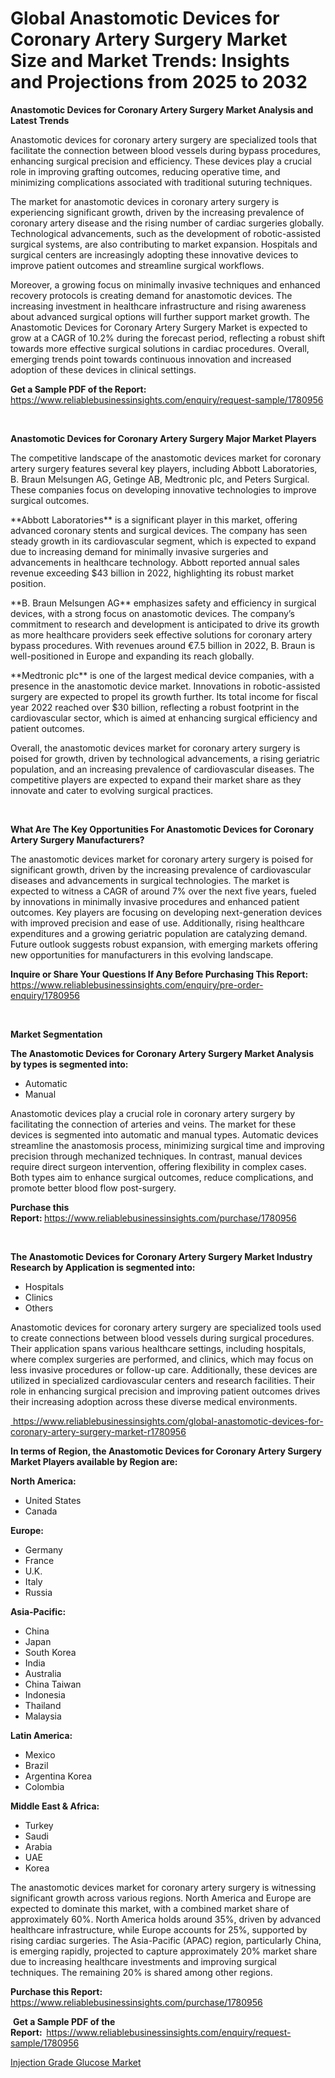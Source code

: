 <p><h1>Global Anastomotic Devices for Coronary Artery Surgery Market Size and Market Trends: Insights and Projections from 2025 to 2032</h1></p><p><strong>Anastomotic Devices for Coronary Artery Surgery Market Analysis and Latest Trends</strong></p>
<p><p>Anastomotic devices for coronary artery surgery are specialized tools that facilitate the connection between blood vessels during bypass procedures, enhancing surgical precision and efficiency. These devices play a crucial role in improving grafting outcomes, reducing operative time, and minimizing complications associated with traditional suturing techniques. </p><p>The market for anastomotic devices in coronary artery surgery is experiencing significant growth, driven by the increasing prevalence of coronary artery disease and the rising number of cardiac surgeries globally. Technological advancements, such as the development of robotic-assisted surgical systems, are also contributing to market expansion. Hospitals and surgical centers are increasingly adopting these innovative devices to improve patient outcomes and streamline surgical workflows.</p><p>Moreover, a growing focus on minimally invasive techniques and enhanced recovery protocols is creating demand for anastomotic devices. The increasing investment in healthcare infrastructure and rising awareness about advanced surgical options will further support market growth. The Anastomotic Devices for Coronary Artery Surgery Market is expected to grow at a CAGR of 10.2% during the forecast period, reflecting a robust shift towards more effective surgical solutions in cardiac procedures. Overall, emerging trends point towards continuous innovation and increased adoption of these devices in clinical settings.</p></p>
<p><strong>Get a Sample PDF of the Report:&nbsp;</strong> <a href="https://www.reliablebusinessinsights.com/enquiry/request-sample/1780956?utm_campaign=3439&utm_medium=2&utm_source=Github&utm_content=ia&utm_term=25032025&utm_id=anastomotic-devices-for-coronary-artery-surgery">https://www.reliablebusinessinsights.com/enquiry/request-sample/1780956</a></p>
<p>&nbsp;</p>
<p><strong>Anastomotic Devices for Coronary Artery Surgery Major Market Players</strong></p>
<p><p>The competitive landscape of the anastomotic devices market for coronary artery surgery features several key players, including Abbott Laboratories, B. Braun Melsungen AG, Getinge AB, Medtronic plc, and Peters Surgical. These companies focus on developing innovative technologies to improve surgical outcomes.</p><p>**Abbott Laboratories** is a significant player in this market, offering advanced coronary stents and surgical devices. The company has seen steady growth in its cardiovascular segment, which is expected to expand due to increasing demand for minimally invasive surgeries and advancements in healthcare technology. Abbott reported annual sales revenue exceeding $43 billion in 2022, highlighting its robust market position.</p><p>**B. Braun Melsungen AG** emphasizes safety and efficiency in surgical devices, with a strong focus on anastomotic devices. The company’s commitment to research and development is anticipated to drive its growth as more healthcare providers seek effective solutions for coronary artery bypass procedures. With revenues around €7.5 billion in 2022, B. Braun is well-positioned in Europe and expanding its reach globally.</p><p>**Medtronic plc** is one of the largest medical device companies, with a presence in the anastomotic device market. Innovations in robotic-assisted surgery are expected to propel its growth further. Its total income for fiscal year 2022 reached over $30 billion, reflecting a robust footprint in the cardiovascular sector, which is aimed at enhancing surgical efficiency and patient outcomes.</p><p>Overall, the anastomotic devices market for coronary artery surgery is poised for growth, driven by technological advancements, a rising geriatric population, and an increasing prevalence of cardiovascular diseases. The competitive players are expected to expand their market share as they innovate and cater to evolving surgical practices.</p></p>
<p>&nbsp;</p>
<p><strong>What Are The Key Opportunities For Anastomotic Devices for Coronary Artery Surgery Manufacturers?</strong></p>
<p><p>The anastomotic devices market for coronary artery surgery is poised for significant growth, driven by the increasing prevalence of cardiovascular diseases and advancements in surgical technologies. The market is expected to witness a CAGR of around 7% over the next five years, fueled by innovations in minimally invasive procedures and enhanced patient outcomes. Key players are focusing on developing next-generation devices with improved precision and ease of use. Additionally, rising healthcare expenditures and a growing geriatric population are catalyzing demand. Future outlook suggests robust expansion, with emerging markets offering new opportunities for manufacturers in this evolving landscape.</p></p>
<p><strong>Inquire or Share Your Questions If Any Before Purchasing This Report:</strong> <a href="https://www.reliablebusinessinsights.com/enquiry/pre-order-enquiry/1780956?utm_campaign=3439&utm_medium=2&utm_source=Github&utm_content=ia&utm_term=25032025&utm_id=anastomotic-devices-for-coronary-artery-surgery">https://www.reliablebusinessinsights.com/enquiry/pre-order-enquiry/1780956</a></p>
<p>&nbsp;</p>
<p><strong>Market Segmentation</strong></p>
<p><strong>The Anastomotic Devices for Coronary Artery Surgery Market Analysis by types is segmented into:</strong></p>
<p><ul><li>Automatic</li><li>Manual</li></ul></p>
<p><p>Anastomotic devices play a crucial role in coronary artery surgery by facilitating the connection of arteries and veins. The market for these devices is segmented into automatic and manual types. Automatic devices streamline the anastomosis process, minimizing surgical time and improving precision through mechanized techniques. In contrast, manual devices require direct surgeon intervention, offering flexibility in complex cases. Both types aim to enhance surgical outcomes, reduce complications, and promote better blood flow post-surgery.</p></p>
<p><strong>Purchase this Report:&nbsp;</strong><a href="https://www.reliablebusinessinsights.com/purchase/1780956?utm_campaign=3439&utm_medium=2&utm_source=Github&utm_content=ia&utm_term=25032025&utm_id=anastomotic-devices-for-coronary-artery-surgery">https://www.reliablebusinessinsights.com/purchase/1780956</a></p>
<p>&nbsp;</p>
<p><strong>The Anastomotic Devices for Coronary Artery Surgery Market Industry Research by Application is segmented into:</strong></p>
<p><ul><li>Hospitals</li><li>Clinics</li><li>Others</li></ul></p>
<p><p>Anastomotic devices for coronary artery surgery are specialized tools used to create connections between blood vessels during surgical procedures. Their application spans various healthcare settings, including hospitals, where complex surgeries are performed, and clinics, which may focus on less invasive procedures or follow-up care. Additionally, these devices are utilized in specialized cardiovascular centers and research facilities. Their role in enhancing surgical precision and improving patient outcomes drives their increasing adoption across these diverse medical environments.</p></p>
<p><a href="https://www.reliablebusinessinsights.com/global-anastomotic-devices-for-coronary-artery-surgery-market-r1780956?utm_campaign=3439&utm_medium=2&utm_source=Github&utm_content=ia&utm_term=25032025&utm_id=anastomotic-devices-for-coronary-artery-surgery">&nbsp;https://www.reliablebusinessinsights.com/global-anastomotic-devices-for-coronary-artery-surgery-market-r1780956</a></p>
<p><strong>In terms of Region, the Anastomotic Devices for Coronary Artery Surgery Market Players available by Region are:</strong></p>
<p>
    <p> <strong> North America: </strong>
        <ul>
            <li>United States</li>
            <li>Canada</li>
        </ul>
        </p> 
    <p> <strong> Europe: </strong>
        <ul>
            <li>Germany</li>
            <li>France</li>
            <li>U.K.</li>
            <li>Italy</li>
            <li>Russia</li>
        </ul>
        </p> 
    <p> <strong> Asia-Pacific: </strong>
        <ul>
            <li>China</li>
            <li>Japan</li>
            <li>South Korea</li>
            <li>India</li>
            <li>Australia</li>
            <li>China Taiwan</li>
            <li>Indonesia</li>
            <li>Thailand</li>
            <li>Malaysia</li>
        </ul>
        </p> 
    <p> <strong> Latin America: </strong>
        <ul>
            <li>Mexico</li>
            <li>Brazil</li>
            <li>Argentina Korea</li>
            <li>Colombia</li>
        </ul>
        </p> 
    <p> <strong> Middle East & Africa: </strong>
        <ul>
            <li>Turkey</li>
            <li>Saudi</li>
            <li>Arabia</li>
            <li>UAE</li>
            <li>Korea</li>
        </ul>
    </p>
    </p>
<p><p>The anastomotic devices market for coronary artery surgery is witnessing significant growth across various regions. North America and Europe are expected to dominate this market, with a combined market share of approximately 60%. North America holds around 35%, driven by advanced healthcare infrastructure, while Europe accounts for 25%, supported by rising cardiac surgeries. The Asia-Pacific (APAC) region, particularly China, is emerging rapidly, projected to capture approximately 20% market share due to increasing healthcare investments and improving surgical techniques. The remaining 20% is shared among other regions.</p></p>
<p><strong>Purchase this Report: </strong><a href="https://www.reliablebusinessinsights.com/purchase/1780956?utm_campaign=3439&utm_medium=2&utm_source=Github&utm_content=ia&utm_term=25032025&utm_id=anastomotic-devices-for-coronary-artery-surgery">https://www.reliablebusinessinsights.com/purchase/1780956</a></p>
<p>&nbsp;<strong>Get a Sample PDF of the Report:&nbsp;&nbsp;</strong><a href="https://www.reliablebusinessinsights.com/enquiry/request-sample/1780956?utm_campaign=3439&utm_medium=2&utm_source=Github&utm_content=ia&utm_term=25032025&utm_id=anastomotic-devices-for-coronary-artery-surgery">https://www.reliablebusinessinsights.com/enquiry/request-sample/1780956</a></p>
<p><strong></strong></p>
<p><p><a href="https://github.com/kmettjanksj7/Market-Research-Report-List-1/blob/main/injection-grade-glucose-market.md?utm_campaign=3439&utm_medium=2&utm_source=Github&utm_content=ia&utm_term=25032025&utm_id=anastomotic-devices-for-coronary-artery-surgery">Injection Grade Glucose Market</a></p></p>